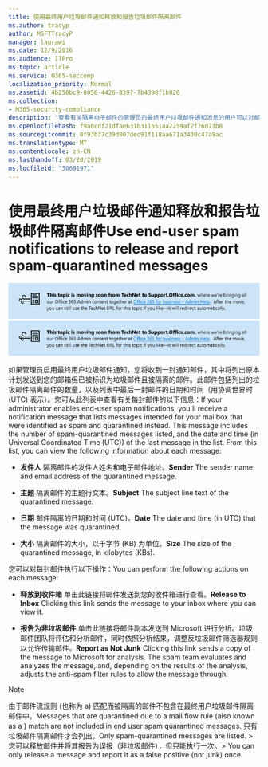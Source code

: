 ```yaml
---
title: 使用最终用户垃圾邮件通知释放和报告垃圾邮件隔离邮件
ms.author: tracyp
author: MSFTTracyP
manager: laurawi
ms.date: 12/9/2016
ms.audience: ITPro
ms.topic: article
ms.service: O365-seccomp
localization_priority: Normal
ms.assetid: 4b250bc9-0056-4426-8397-7b4398f1b026
ms.collection:
- M365-security-compliance
description: '查看有关隔离电子邮件的管理员的最终用户垃圾邮件通知消息的用户可以对邮件执行以下操作。 '
ms.openlocfilehash: f9a8cdf21dfae631b311651aa2259af2f76d73b8
ms.sourcegitcommit: 0f93b37c39d807dec91f118aa671a3430c47a9ac
ms.translationtype: MT
ms.contentlocale: zh-CN
ms.lasthandoff: 03/20/2019
ms.locfileid: "30691971"
---
```

# <a name="use-end-user-spam-notifications-to-release-and-report-spam-quarantined-messages"></a><span data-ttu-id="55c64-103">使用最终用户垃圾邮件通知释放和报告垃圾邮件隔离邮件</span><span class="sxs-lookup"><span data-stu-id="55c64-103">Use end-user spam notifications to release and report spam-quarantined messages</span></span>

<span data-ttu-id="55c64-104">[![从 TechNet 移到 support.office.com 的内容相关图像中的文本](media/ab7c897a-4798-4f31-8c84-f17a8409b133.png)](https://go.microsoft.com/fwlink/p/?LinkID=624152)</span><span class="sxs-lookup"><span data-stu-id="55c64-104">[![Text in image about content moving from TechNet to support.office.com](media/ab7c897a-4798-4f31-8c84-f17a8409b133.png)](https://go.microsoft.com/fwlink/p/?LinkID=624152)</span></span>
  
<span data-ttu-id="55c64-p101">如果管理员启用最终用户垃圾邮件通知，您将收到一封通知邮件，其中将列出原本计划发送到您的邮箱但已被标识为垃圾邮件且被隔离的邮件。此邮件包括列出的垃圾邮件隔离邮件的数量，以及列表中最后一封邮件的日期和时间（用协调世界时 (UTC) 表示）。您可从此列表中查看有关每封邮件的以下信息：</span><span class="sxs-lookup"><span data-stu-id="55c64-p101">If your administrator enables end-user spam notifications, you'll receive a notification message that lists messages intended for your mailbox that were identified as spam and quarantined instead. This message includes the number of spam-quarantined messages listed, and the date and time (in Universal Coordinated Time (UTC)) of the last message in the list. From this list, you can view the following information about each message:</span></span> 
  
- <span data-ttu-id="55c64-108">**发件人** 隔离邮件的发件人姓名和电子邮件地址。</span><span class="sxs-lookup"><span data-stu-id="55c64-108">**Sender** The sender name and email address of the quarantined message.</span></span> 
    
- <span data-ttu-id="55c64-109">**主题** 隔离邮件的主题行文本。</span><span class="sxs-lookup"><span data-stu-id="55c64-109">**Subject** The subject line text of the quarantined message.</span></span> 
    
- <span data-ttu-id="55c64-110">**日期** 邮件隔离的日期和时间 (UTC)。</span><span class="sxs-lookup"><span data-stu-id="55c64-110">**Date** The date and time (in UTC) that the message was quarantined.</span></span> 
    
- <span data-ttu-id="55c64-111">**大小** 隔离邮件的大小，以千字节 (KB) 为单位。</span><span class="sxs-lookup"><span data-stu-id="55c64-111">**Size** The size of the quarantined message, in kilobytes (KBs).</span></span> 
    
<span data-ttu-id="55c64-112">您可以对每封邮件执行以下操作：</span><span class="sxs-lookup"><span data-stu-id="55c64-112">You can perform the following actions on each message:</span></span>
  
- <span data-ttu-id="55c64-113">**释放到收件箱** 单击此链接将邮件发送到您的收件箱进行查看。</span><span class="sxs-lookup"><span data-stu-id="55c64-113">**Release to Inbox** Clicking this link sends the message to your inbox where you can view it.</span></span> 
    
- <span data-ttu-id="55c64-p102">**报告为非垃圾邮件** 单击此链接将邮件副本发送到 Microsoft 进行分析。垃圾邮件团队将评估和分析邮件，同时依照分析结果，调整反垃圾邮件筛选器规则以允许传输邮件。</span><span class="sxs-lookup"><span data-stu-id="55c64-p102">**Report as Not Junk** Clicking this link sends a copy of the message to Microsoft for analysis. The spam team evaluates and analyzes the message, and, depending on the results of the analysis, adjusts the anti-spam filter rules to allow the message through.</span></span> 
    
> [!NOTE]
>  <span data-ttu-id="55c64-116">由于邮件流规则 (也称为 a) 匹配而被隔离的邮件不包含在最终用户垃圾邮件隔离邮件中。</span><span class="sxs-lookup"><span data-stu-id="55c64-116">Messages that are quarantined due to a mail flow rule (also known as a ) match are not included in end user spam quarantined messages.</span></span> <span data-ttu-id="55c64-117">只有垃圾邮件隔离邮件才会列出。</span><span class="sxs-lookup"><span data-stu-id="55c64-117">Only spam-quarantined messages are listed.</span></span> <span data-ttu-id="55c64-118">>  您可以释放邮件并将其报告为误报（非垃圾邮件），但只能执行一次。</span><span class="sxs-lookup"><span data-stu-id="55c64-118">>  You can only release a message and report it as a false positive (not junk) once.</span></span> 
  

